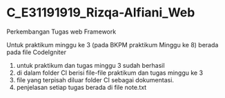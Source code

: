 # C_E31191919_Rizqa-Alfiani_Web
Perkembangan Tugas web Framework

Untuk praktikum minggu ke 3 (pada BKPM praktikum Minggu ke 8) berada pada file CodeIgniter
1. untuk praktikum dan tugas minggu 3 sudah berhasil
2. di dalam folder CI berisi file-file praktikum dan tugas minggu ke 3
3. file yang terpisah diluar folder CI sebagai dokumentasi.
4. penjelasan setiap tugas berada di file note.txt

